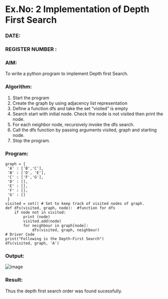 # Ex.No: 2  Implementation of Depth First Search
### DATE:                                                                            
### REGISTER NUMBER : 
### AIM: 
To write a python program to implement Depth first Search.

### Algorithm:
1. Start the program
2. Create the graph by using adjacency list representation
3. Define a function dfs and take the set “visited” is empty 
4. Search start with initial node. Check the node is not visited then print the node.
5. For each neighbor node, recursively invoke the dfs search.
6. Call the dfs function by passing arguments visited, graph and starting node.
7. Stop the program.
   
### Program:
```
graph = {
 'A' : ['B','C'],
 'B' : ['D', 'E'],
 'C' : ['F','G'],
 'D' : [],
 'E' : [],
 'F' : [],
 'G' : []
 }
visited = set() # Set to keep track of visited nodes of graph.
def dfs(visited, graph, node):  #function for dfs 
    if node not in visited:
        print (node)
        visited.add(node)
        for neighbour in graph[node]:
            dfs(visited, graph, neighbour)
# Driver Code
print("Following is the Depth-First Search")
dfs(visited, graph, 'A')
```

### Output:
![image](https://github.com/user-attachments/assets/5b3ba570-5626-4567-846f-aa33c9a07c25)

### Result:
Thus the depth first search order was found sucessfully.
